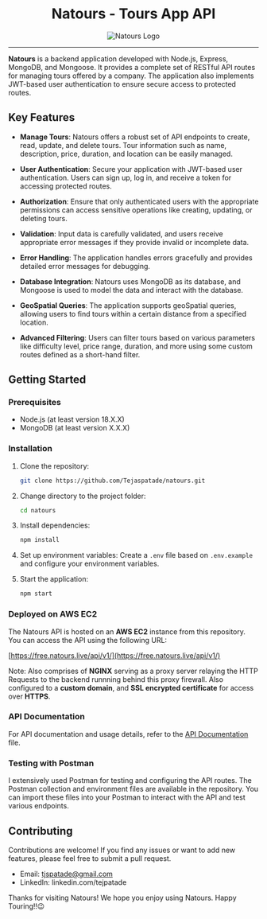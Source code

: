 <h1 align="center">Natours - Tours App API</h1>

<p align="center">
  <img src="https://github.com/Tejaspatade/natours/assets/70337689/c8f92c47-979c-4002-a44e-5c3baae96846" alt="Natours Logo">
</p>

---

**Natours** is a backend application developed with Node.js, Express, MongoDB, and Mongoose. It provides a complete set of RESTful API routes for managing tours offered by a company. The application also implements JWT-based user authentication to ensure secure access to protected routes.

## Key Features

-   **Manage Tours**: Natours offers a robust set of API endpoints to create, read, update, and delete tours. Tour information such as name, description, price, duration, and location can be easily managed.

-   **User Authentication**: Secure your application with JWT-based user authentication. Users can sign up, log in, and receive a token for accessing protected routes.

-   **Authorization**: Ensure that only authenticated users with the appropriate permissions can access sensitive operations like creating, updating, or deleting tours.

-   **Validation**: Input data is carefully validated, and users receive appropriate error messages if they provide invalid or incomplete data.

-   **Error Handling**: The application handles errors gracefully and provides detailed error messages for debugging.

-   **Database Integration**: Natours uses MongoDB as its database, and Mongoose is used to model the data and interact with the database.

-   **GeoSpatial Queries**: The application supports geoSpatial queries, allowing users to find tours within a certain distance from a specified location.

-   **Advanced Filtering**: Users can filter tours based on various parameters like difficulty level, price range, duration, and more using some custom routes defined as a short-hand filter.

## Getting Started

### Prerequisites

-   Node.js (at least version 18.X.X)
-   MongoDB (at least version X.X.X)

### Installation

1. Clone the repository:

    ```bash
    git clone https://github.com/Tejaspatade/natours.git
    ```

2. Change directory to the project folder:

    ```bash
    cd natours
    ```

3. Install dependencies:

    ```bash
    npm install
    ```

4. Set up environment variables: Create a `.env` file based on `.env.example` and configure your environment variables.

5. Start the application:
    ```bash
    npm start
    ```

### Deployed on AWS EC2

The Natours API is hosted on an **AWS EC2** instance from this repository. You can access the API using the following URL:

[https://free.natours.live/api/v1/](https://free.natours.live/api/v1/)

Note: Also comprises of **NGINX** serving as a proxy server relaying the HTTP Requests to the backend runnning behind this proxy firewall. Also configured to a **custom domain**, and **SSL encrypted certificate** for access over **HTTPS**.

### API Documentation

For API documentation and usage details, refer to the [API Documentation](https://documenter.getpostman.com/view/25621285/2s93mBwyri) file.

### Testing with Postman

I extensively used Postman for testing and configuring the API routes. The Postman collection and environment files are available in the repository. You can import these files into your Postman to interact with the API and test various endpoints.

## Contributing

Contributions are welcome! If you find any issues or want to add new features, please feel free to submit a pull request.

-   Email: tjspatade@gmail.com
-   LinkedIn: linkedin.com/tejpatade

Thanks for visiting Natours! We hope you enjoy using Natours. Happy Touring!!😉
